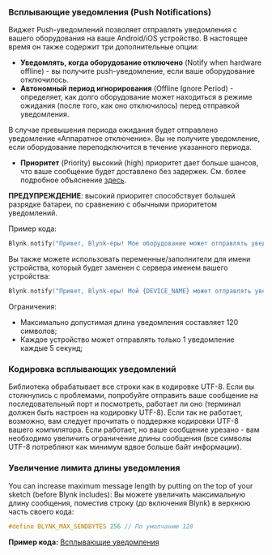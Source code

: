 
### Всплывающие уведомления (Push Notifications)

Виджет Push-уведомлений позволяет отправлять уведомления с вашего оборудования на ваше Android/iOS устройство. В настоящее время он также содержит три дополнительные опции:

- **Уведомлять, когда оборудование отключено** (Notify when hardware offline) - вы получите push-уведомление, если ваше оборудование отключилось.
- **Автономный период игнорирования** (Offline Ignore Period) - определяет, как долго оборудование может находиться в режиме ожидания (после того, как оно отключилось) перед отправкой уведомления.

В случае превышения периода ожидания будет отправлено уведомление «Аппаратное отключение». Вы не получите уведомление, если оборудование переподключится в течение указанного периода.

- **Приоритет** (Priority) высокий (high) приоритет дает больше шансов, что ваше сообщение будет доставлено без задержек. См. более подробное объяснение [здесь](https://developers.google.com/cloud-messaging/concept-options#setting-the-priority-of-a-message).

**ПРЕДУПРЕЖДЕНИЕ**: высокий приоритет способствует большей разрядке батареи, по сравнению с обычными приоритетом уведомлений.

Пример кода:

```cpp
Blynk.notify("Привет, Blynk-еры! Мое оборудование может отправлять уведомления!");
```

Вы также можете использовать переменные/заполнители для имени устройства, который будет заменен с сервера именем вашего устройства:

```cpp
Blynk.notify("Привет, Blynk-еры! Мой {DEVICE_NAME} может отправлять уведомления!");
```

Ограничения:

- Максимально допустимая длина уведомления составляет 120 символов;
- Каждое устройство может отправлять только 1 уведомление каждые 5 секунд;

### Кодировка всплывающих уведомлений

Библиотека обрабатывает все строки как в кодировке UTF-8. Если вы столкнулись с проблемами, попробуйте отправить ваше сообщение на последовательный порт и посмотреть, работает ли оно (терминал должен быть настроен на кодировку UTF-8). Если так не работает, возможно, вам следует прочитать о поддержке кодировки UTF-8 вашего компилятора.
Если работает, но ваше сообщение урезано - вам необходимо увеличить ограничение длины сообщения (все символы UTF-8 потребляют как минимум вдвое больше байт информации).

### Увеличение лимита длины уведомления

You can increase maximum message length by putting on the top of your sketch (before Blynk includes):
Вы можете увеличить максимальную длину сообщения, поместив строку (до включения Blynk) в верхнюю часть своего кода:

```cpp
#define BLYNK_MAX_SENDBYTES 256 // По умолчанию 128
```

**Пример кода:** [Всплывающие уведомления](https://github.com/blynkkk/blynk-library/blob/master/examples/Widgets/PushNotification/PushNotification_Button/PushNotification_Button.ino)
